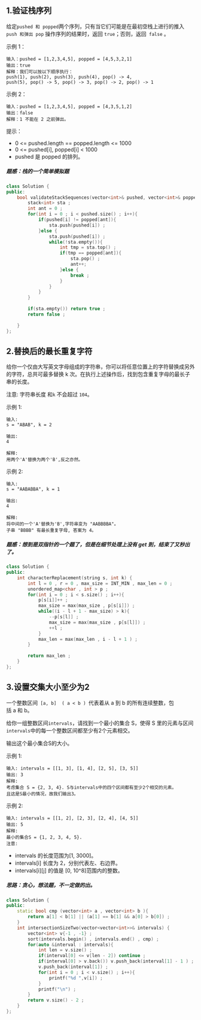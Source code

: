 ## 1.验证栈序列
给定` pushed 和 popped `两个序列，只有当它们可能是在最初空栈上进行的推入 `push 和弹出 pop` 操作序列的结果时，返回 `true`；否则，返回` false` 。

 

示例 1：
```
输入：pushed = [1,2,3,4,5], popped = [4,5,3,2,1]
输出：true
解释：我们可以按以下顺序执行：
push(1), push(2), push(3), push(4), pop() -> 4,
push(5), pop() -> 5, pop() -> 3, pop() -> 2, pop() -> 1
```
示例 2：
```
输入：pushed = [1,2,3,4,5], popped = [4,3,5,1,2]
输出：false
解释：1 不能在 2 之前弹出。
```

提示：

* 0 <= pushed.length == popped.length <= 1000
* 0 <= pushed[i], popped[i] < 1000
* pushed 是 popped 的排列。

##### 题感：栈的一个简单模拟题
```C++
class Solution {
public:
    bool validateStackSequences(vector<int>& pushed, vector<int>& popped) {
        stack<int> sta ; 
        int ant = 0 ; 
        for(int i = 0 ; i < pushed.size() ; i++){
            if(pushed[i] != popped[ant]){
                sta.push(pushed[i]) ; 
            }else {
                sta.push(pushed[i]) ;
                while(!sta.empty()){
                    int tmp = sta.top() ; 
                    if(tmp == popped[ant]){
                        sta.pop() ;
                        ant++;
                    }else {
                        break ;
                    }
                }
            }
        }
        
        if(sta.empty()) return true ; 
        return false ; 
        
    }
};
```

## 2.替换后的最长重复字符
给你一个仅由大写英文字母组成的字符串，你可以将任意位置上的字符替换成另外的字符，总共可最多替换 k 次。在执行上述操作后，找到包含重复字母的最长子串的长度。

注意:
字符串长度 和`k` 不会超过 `104`。

示例 1:
```
输入:
s = "ABAB", k = 2

输出:
4

解释:
用两个'A'替换为两个'B',反之亦然。
```
示例 2:
```
输入:
s = "AABABBA", k = 1

输出:
4

解释:
将中间的一个'A'替换为'B',字符串变为 "AABBBBA"。
子串 "BBBB" 有最长重复字母, 答案为 4。
```
##### 题感：想到是双指针的一个题了，但是在细节处理上没有 get 到，结束了又秒出了。
```C++
class Solution {
public:
    int characterReplacement(string s, int k) {
        int l = 0 , r = 0 , max_size = INT_MIN , max_len = 0 ;  
        unordered_map<char , int > p ; 
        for(int i = 0 ; i < s.size() ; i++){
            p[s[i]]++ ; 
            max_size = max(max_size , p[s[i]]) ; 
            while((i - l + 1 - max_size) > k){
                --p[s[l]] ; 
                max_size = max(max_size , p[s[l]]) ; 
                ++l ;
            }
            max_len = max(max_len , i - l + 1 ) ; 
        }
        
        return max_len ; 
    }
};
```
## 3.设置交集大小至少为2
一个整数区间` [a, b]  ( a < b ) `代表着从 a 到 b 的所有连续整数，包括 a 和 b。

给你一组整数区间`intervals`，请找到一个最小的集合 S，使得 S 里的元素与区间`intervals`中的每一个整数区间都至少有2个元素相交。

输出这个最小集合S的大小。

示例 1:
```
输入: intervals = [[1, 3], [1, 4], [2, 5], [3, 5]]
输出: 3
解释:
考虑集合 S = {2, 3, 4}. S与intervals中的四个区间都有至少2个相交的元素。
且这是S最小的情况，故我们输出3。
```
示例 2:
```
输入: intervals = [[1, 2], [2, 3], [2, 4], [4, 5]]
输出: 5
解释:
最小的集合S = {1, 2, 3, 4, 5}.
注意:
```
* intervals 的长度范围为[1, 3000]。
* intervals[i] 长度为 2，分别代表左、右边界。
* intervals[i][j] 的值是 [0, 10^8]范围内的整数。

##### 思路：贪心，想法题，不一定做的出。
```C++
class Solution {
public:
    static bool cmp (vector<int> a , vector<int> b ){
        return a[1] < b[1] || (a[1] == b[1] && a[0] > b[0]) ; 
    }
    int intersectionSizeTwo(vector<vector<int>>& intervals) {
        vector<int> v{-1 , -1} ; 
        sort(intervals.begin() , intervals.end() , cmp) ;
        for(auto &interval : intervals){
            int len = v.size() ; 
            if(interval[0] <= v[len - 2]) continue ; 
            if(interval[0] > v.back()) v.push_back(interval[1] - 1 ) ;
            v.push_back(interval[1]) ; 
            for(int i = 0 ; i < v.size() ; i++){
                printf("%d ",v[i]) ; 
            }
            printf("\n") ;
        }
        return v.size() - 2 ; 
    }
};
```